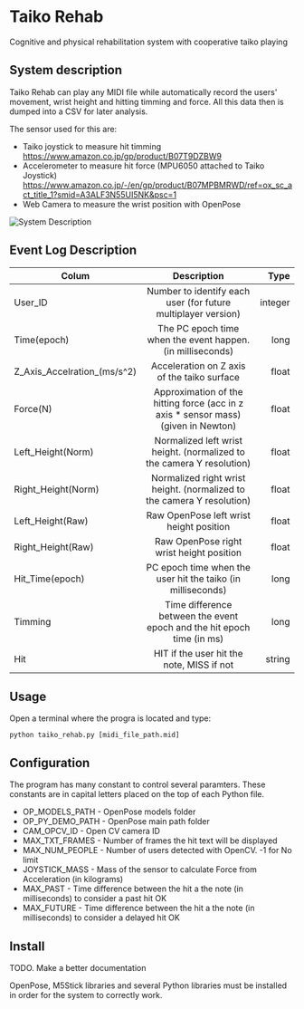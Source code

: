 # Taiko Rehab
Cognitive and physical rehabilitation system with cooperative taiko playing

## System description
Taiko Rehab can play any MIDI file while automatically record the users' movement, wrist height and hitting timming and force. All this data then is dumped into a CSV for later analysis.  

The sensor used for this are: 
- Taiko joystick to measure hit timming 
https://www.amazon.co.jp/gp/product/B07T9DZBW9
- Accelerometer to measure hit force (MPU6050 attached to Taiko Joystick)
 https://www.amazon.co.jp/-/en/gp/product/B07MPBMRWD/ref=ox_sc_act_title_1?smid=A3ALF3N55UI5NK&psc=1
- Web Camera to measure the wrist position with OpenPose

![System Description](imgs/system_description.png?raw=true)

## Event Log Description 

| Colum   |      Description      |  Type |
|----------|:-------------:|------:|
| User_ID |  Number to identify each user (for future multiplayer version) | integer |
| Time(epoch) | The PC epoch time when the event happen. (in milliseconds) | long |
| Z_Axis_Accelration_(ms/s^2) | Acceleration on Z axis of the taiko surface | float |
| Force(N) | Approximation of the hitting force (acc in z axis * sensor mass) (given in Newton) | float |
| Left_Height(Norm) | Normalized left wrist height. (normalized to the camera Y resolution) | float |
| Right_Height(Norm) | Normalized right wrist height. (normalized to the camera Y resolution) | float |
| Left_Height(Raw) | Raw OpenPose left wrist height position | float |
| Right_Height(Raw) | Raw OpenPose right wrist height position | float |
| Hit_Time(epoch) | PC epoch time when the user hit the taiko (in milliseconds) | long |
| Timming | Time difference between the event epoch and the hit epoch time (in ms) | long |
| Hit | HIT if the user hit the note, MISS if not | string |

## Usage 
Open a terminal where the progra is located and type:

`python taiko_rehab.py [midi_file_path.mid]`

## Configuration
The program has many constant to control several paramters. These constants are in capital letters placed on the top of each Python file. 

- OP_MODELS_PATH - OpenPose models folder
- OP_PY_DEMO_PATH - OpenPose main path folder 
- CAM_OPCV_ID - Open CV camera ID  
- MAX_TXT_FRAMES - Number of frames the hit text will be displayed
- MAX_NUM_PEOPLE - Number of users detected with OpenCV. -1 for No limit
- JOYSTICK_MASS - Mass of the sensor to calculate Force from Acceleration (in kilograms)
- MAX_PAST - Time difference between the hit a the note (in milliseconds) to consider a past hit OK
- MAX_FUTURE - Time difference between the hit a the note (in milliseconds) to consider a delayed hit OK

## Install
TODO. Make a better documentation

OpenPose, M5Stick libraries and several Python libraries must be installed in order for the system to correctly work.  